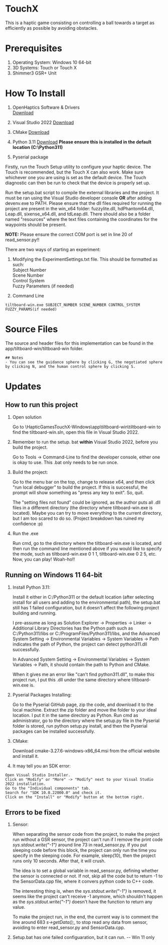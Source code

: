 # TouchX
This is a haptic game consisting on controlling a ball towards a target as efficiently as possible by avoiding obstacles.

# Prerequisites

1. Operating System: Windows 10 64-bit
2. 3D Systems: Touch or Touch X
3. Shimmer3 GSR+ Unit

# How To Install

1. OpenHaptics Software & Drivers<br>
[Download](https://support.3dsystems.com/s/article/OpenHaptics-for-Windows-Developer-Edition-v35?language=en_US)<br>

2. Visual Studio 2022
[Download](https://visualstudio.microsoft.com/vs/)

3. CMake
[Download](https://cmake.org/)

4. Python 3.11
[Download](https://www.python.org/downloads/)
**Please ensure this is installed in the default location (C:\Python311)**

5. Pyserial package

Firstly, run the Touch Setup utility to configure your haptic device. The Touch is recommended, but the Touch X can also work. Make sure whichever one you are using is set as the default device. The Touch diagnostic can then be run to check that the device is properly set up.

Run the setup.bat script to compile the external libraries and the project. It must be ran using the Visual Studio developer console **OR** after adding devenv.exe to PATH.
Please ensure that the dll files required for running the project are present in the win_x64 folder: fuzzylite.dll, hdPhantom64.dll, Leap.dll, sixense_x64.dll, and tdLeap.dll. There should also be a folder named "resources" where the text files containing the coordinates for the waypoints should be present.

**NOTE:** Please ensure the correct COM port is set in line 20 of read_sensor.py!!

There are two ways of starting an experiment:
1. Modifying the ExperimentSettings.txt file. This should be formatted as such:  
Subject Number  
Scene Number  
Control System  
Fuzzy Parameters (if needed)  

2. Command Line
```
tiltboard-win.exe SUBJECT_NUMBER SCENE_NUMBER CONTROL_SYSTEM FUZZY_PARAMS(if needed)
```

# Source Files
The source and header files for this implementation can be found in the app/tiltboard-win/tiltboard-win folder.


``` 
## Notes
- You can see the guidance sphere by clicking G, the negotiated sphere by clicking N, and the human control sphere by clicking S.
```

# Updates
## How to run this project
1. Open solution

    Go to \HapticGamesTouchX-Windows\app\tiltboard-win\tiltboard-win to find the tiltboard-win.sln, open this file in Visual Studio 2022.

3. Remember to run the setup. bat **within** Visual Studio 2022, before you build the project. 

    Go to Tools -> Command-Line to find the developer console, either one is okay to use. This .bat only needs to be run once. 

5. Build the project:

    Go to the menu bar on the top, change to release x64, and then click "run local debugger" to build the project. If this is successful, the prompt will show something as "press any key to exit". So, quit.
         
    The "setting files not found" could be ignored, as the author puts all .dll files in a different directory (the directory where tiltboard-win.exe is located). Maybe you can try to move everything to the current directory, but I am too scared to do so. (Project breakdown has ruined my confidence :p)

6. Run the .exe

    Run cmd, go to the directory where the tiltboard-win.exe is located, and then run the command line mentioned above if you would like to specify the mode, such as tiltboard-win.exe 0 1 1, tiltboard-win.exe 0 2 5, etc. Now, you can play! Woah-ho!!

## Running on Windows 11 64-bit
1. Install Python 3.11:

    Install it either in C:/Python311 or the default location (after selecting install for all users and adding to the environmental path), the setup.bat still has 1 failed configuration, but it doesn't affect the following project building and running.

    I pre-assume as long as Solution Explorer -> Properties -> Linker -> Additional Library Directories has the Python path such as C:/Python311/libs or C:/ProgramFiles/Python311/libs, and the Advanced System Setting -> Environmental Variables -> System Variables -> Path indicates the path of Python, the project can detect python311.dll successfully.

    In Advanced System Setting -> Environmental Variables -> System Variables -> Path, it should contain the path to Python and CMake.

    When it gives me an error like "can't find python311.dll", to make this project run, I put this .dll under the same directory where tiltboard-win.exe is. 

2. Pyserial Packages Installing:

    Go to the Pyserial GitHub page, zip the code, and download it to the local machine. Extract the zip folder and move the folder to your ideal location. I put it in the same directory as Python. Run cmd as administrator, go to the directory where the setup.py file in the Pyserial folder is stored, run python setup.py install, and then the Pyserial packages can be installed successfully.

4. CMake:

   Download cmake-3.27.6-windows-x86_64.msi from the official website and install it.

5. It may tell you an SDK error:
```
Open Visual Studio Installer.
Click on "Modify" or "More" -> "Modify" next to your Visual Studio 2022 installation.
Go to the "Individual components" tab.
Search for "SDK 10.0.22000.0" and check it.
Click on the "Install" or "Modify" button at the bottom right.
```

## Errors to be fixed
1. Sensor:

    When separating the sensor code from the project, to make the project run without a GSR sensor, the project can't run if I remove the print code *sys.stdout.write("-1")* around line 73 in read_sensor.py. If you put sleeping code before this block, the project can only run the time you specify in the sleeping code. For example, sleep(10), then the project runs only 10 seconds. After that, it will crush.
   
    The idea is to set a global variable in read_sensor.py, defining whether the sensor is connected or not. If not, skip all the code but to return -1 to the SensorData.cpp file, where it convers python code to C++ code.
   
    The interesting thing is, when the *sys.stdout.write("-1")* is removed, it seems like the project can't receive -1 anymore, which shouldn't happen as the *sys.stdout.write("-1")* doesn't have the function to return any value.

    To make the project run, in the end, the current way is to comment the line around 683 *s->getData();*, to stop read any data from sensor, avoiding to enter read_sensor.py and SensorData.cpp.

2. Setup.bat has one failed configuaration, but it can run. -- Win 11 only
